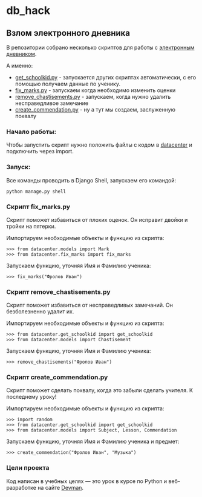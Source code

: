 # db_hack
  ## Взлом электронного дневника

В репозитории собрано несколько скриптов для работы с [электронным дневником](https://github.com/MiraNizam/e-diary).

А именно: 
* [get_schoolkid.py](get_schoolkid.py) - запускается других скриптах автоматически, с его помощью получаем данные по ученику. 
* [fix_marks.py](fix_marks.py) - запускаем когда необходимо изменить оценки
* [remove_chastisements.py](remove_chastisements.py) - запускаем, когда нужно удалить несправедливое замечание
* [create_commendation.py](create_commendation.py) - ну а тут мы создаем, заслуженную похвалу

### Начало работы: 

Чтобы запустить скрипт нужно положить файлы с кодом в [datacenter](https://github.com/MiraNizam/e-diary/tree/master/datacenter) и подключить через import.

### Запуск:

Все команды проводить в Django Shell, запускаем его командой:
```
python manage.py shell
```
### Скрипт fix_marks.py

Скрипт поможет избавиться от плохих оценок. Он исправит двойки и тройки на пятерки. 

Импортируем необходимые объекты и функцию из скрипта:
```
>>> from datacenter.models import Mark
>>> from datacenter.fix_marks import fix_marks
```
Запускаем функцию, уточняя Имя и Фамилию ученика:
```
>>> fix_marks("Фролов Иван")
```
### Скрипт remove_chastisements.py

Скрипт поможет избавиться от несправедливых замечаний. Он безболезненно удалит их. 

Импортируем необходимые объекты и функцию из скрипта:
```
>>> from datacenter.get_schoolkid import get_schoolkid
>>> from datacenter.models import Chastisement
```
Запускаем функцию, уточняя Имя и Фамилию ученика:
```
>>> remove_chastisements("Фролов Иван")
```

### Скрипт create_commendation.py

Скрипт поможет сделать похвалу, когда это забыли сделать учителя.
К последнему уроку!

Импортируем необходимые объекты и функцию из скрипта:
```
>>> import random
>>> from datacenter.get_schoolkid import get_schoolkid
>>> from datacenter.models import Subject, Lesson, Commendation
```

Запускаем функцию, уточняя Имя и Фамилию ученика и предмет:
```
>>> create_commendation("Фролов Иван", "Музыка")
```

### Цели проекта

Код написан в учебных целях — это урок в курсе по Python и веб-разработке на сайте [Devman](https://dvmn.org/).


